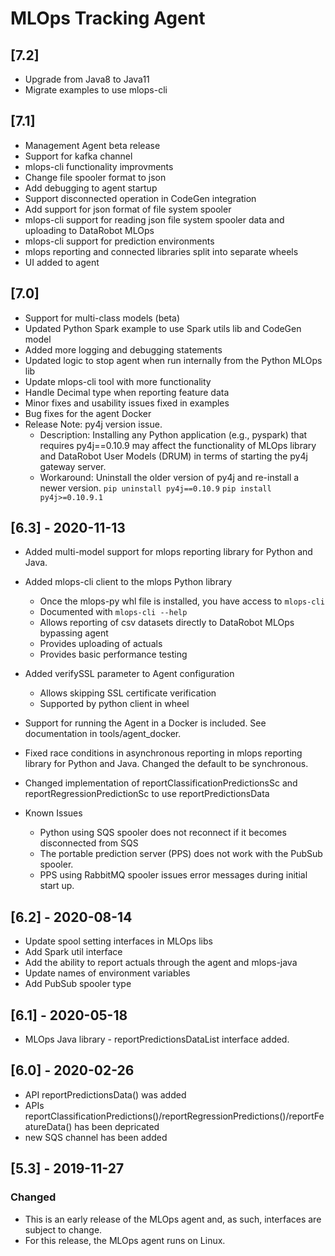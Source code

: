 # MLOps Tracking Agent

## [7.2]
* Upgrade from Java8 to Java11
* Migrate examples to use mlops-cli

## [7.1]
* Management Agent beta release
* Support for kafka channel
* mlops-cli functionality improvments
* Change file spooler format to json
* Add debugging to agent startup
* Support disconnected operation in CodeGen integration
* Add support for json format of file system spooler
* mlops-cli support for reading json file system spooler data and uploading to DataRobot MLOps
* mlops-cli support for prediction environments
* mlops reporting and connected libraries split into separate wheels
* UI added to agent

## [7.0] 
* Support for multi-class models (beta)
* Updated Python Spark example to use Spark utils lib and CodeGen model
* Added more logging and debugging statements
* Updated logic to stop agent when run internally from the Python MLOps lib
* Update mlops-cli tool with more functionality
* Handle Decimal type when reporting feature data
* Minor fixes and usability issues fixed in examples
* Bug fixes for the agent Docker
* Release Note: py4j version issue.
  * Description: Installing any Python application (e.g., pyspark) that requires py4j==0.10.9 may affect the functionality
    of MLOps library and DataRobot User Models (DRUM) in terms of starting the py4j gateway server.
  * Workaround: Uninstall the older version of py4j and re-install a newer version. 
      `pip uninstall py4j==0.10.9`
      `pip install py4j>=0.10.9.1`


## [6.3] - 2020-11-13
* Added multi-model support for mlops reporting library for Python and Java.

* Added mlops-cli client to the mlops Python library
   * Once the mlops-py whl file is installed, you have access to `mlops-cli`
   * Documented with `mlops-cli --help`
   * Allows reporting of csv datasets directly to DataRobot MLOps bypassing agent
   * Provides uploading of actuals
   * Provides basic performance testing
* Added verifySSL parameter to Agent configuration
   * Allows skipping SSL certificate verification
   * Supported by python client in wheel
* Support for running the Agent in a Docker is included. See documentation in tools/agent_docker.
* Fixed race conditions in asynchronous reporting in mlops reporting library for Python and Java. Changed the default to be synchronous.
* Changed implementation of reportClassificationPredictionsSc and reportRegressionPredictionSc to use
  reportPredictionsData
* Known Issues
  * Python using SQS spooler does not reconnect if it becomes disconnected from SQS
  * The portable prediction server (PPS) does not work with the PubSub spooler.
  * PPS using RabbitMQ spooler issues error messages during initial start up.

## [6.2] - 2020-08-14
* Update spool setting interfaces in MLOps libs
* Add Spark util interface
* Add the ability to report actuals through the agent and mlops-java
* Update names of environment variables
* Add PubSub spooler type

## [6.1] - 2020-05-18
* MLOps Java library - reportPredictionsDataList interface added.

## [6.0] - 2020-02-26
* API reportPredictionsData() was added
* APIs reportClassificationPredictions()/reportRegressionPredictions()/reportFeatureData() has been depricated
* new SQS channel has been added

## [5.3] - 2019-11-27

### Changed
* This is an early release of the MLOps agent and, as such, interfaces are subject to change.
* For this release, the MLOps agent runs on Linux.
